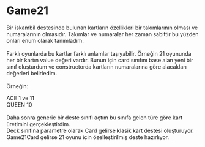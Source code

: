 # Game21

Bir iskambil destesinde bulunan kartların özellikleri bir takımlarının olması ve numaralarının olmasıdır. Takımlar ve numaralar her zaman sabittir bu yüzden onları enum olarak tanımladım.</br>
</br>
Farklı oyunlarda bu kartlar farklı anlamlar taşıyabilir. Örneğin 21 oyununda her bir kartın value değeri vardır. Bunun için card sınıfını base alan yeni bir sınıf oluşturdum ve constructorda kartların numaralarına göre alacakları değerleri belirledim.</br>
</br>
Örneğin:</br>

ACE 1 ve 11</br>
QUEEN  10</br>
</br>
Daha sonra generic bir deste sınıfı açtım bu sınıfa gelen türe göre kart üretimini gerçekleştirdim.</br>
Deck sınıfına parametre olarak Card gelirse klasik kart destesi oluşturuyor. Game21Card gelirse 21 oyunu için özelleştirilmiş deste hazırlıyor.
